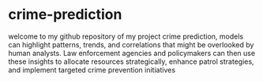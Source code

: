# crime-prediction
welcome to my github repository of my project  crime prediction, models can highlight patterns, trends, and correlations that might be overlooked by human analysts. Law enforcement agencies and policymakers can then use these insights to allocate resources strategically, enhance patrol strategies, and implement targeted crime prevention initiatives
